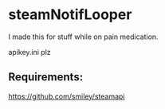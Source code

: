 # steamNotifLooper

I made this for stuff while on pain medication.

apikey.ini plz

## Requirements:
https://github.com/smiley/steamapi